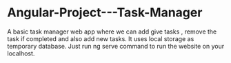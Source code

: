 # Angular-Project---Task-Manager
A basic task manager web app where we can add give tasks , remove the task if completed and also add new tasks. It uses local storage as temporary database. 
Just run ng serve command to run the website on your localhost.
